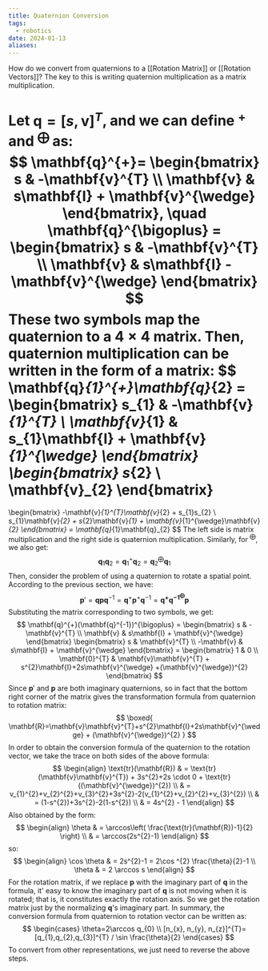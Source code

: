 ```yaml
---
title: Quaternion Conversion
tags:
  - robotics
date: 2024-01-13
aliases:
---
```

How do we convert from quaternions to a [[Rotation Matrix]] or [[Rotation Vectors]]? The key to this is writing quaternion multiplication as a matrix multiplication. 

Let $\mathbf{q} = [s, \mathbf{v}]^{T}$, and we can define $^{+}$ and $^\bigoplus$ as:
$$
\mathbf{q}^{+}= \begin{bmatrix}
s & -\mathbf{v}^{T} \\
\mathbf{v} & s\mathbf{I} + \mathbf{v}^{\wedge}
\end{bmatrix}, 
\quad \mathbf{q}^{\bigoplus} = \begin{bmatrix}
s & -\mathbf{v}^{T} \\
\mathbf{v} & s\mathbf{I} - \mathbf{v}^{\wedge} \end{bmatrix}
$$
These two symbols map the quaternion to a $4\times 4$ matrix. Then, quaternion multiplication can be written in the form of a matrix:
$$
\mathbf{q}_{1}^{+}\mathbf{q}_{2} = \begin{bmatrix}
s_{1} & -\mathbf{v}_{1}^{T} \\
\mathbf{v}_{1}  & s_{1}\mathbf{I} + \mathbf{v}_{1}^{\wedge} 
\end{bmatrix} \begin{bmatrix}
s_{2} \\
\mathbf{v}_{2}
\end{bmatrix}
=
\begin{bmatrix}
-\mathbf{v}_{1}^{T}\mathbf{v}_{2} + s_{1}s_{2} \\
s_{1}\mathbf{v}_{2} + s_{2}\mathbf{v}_{1} + \mathbf{v}_{1}^{\wedge}\mathbf{v}_{2}
\end{bmatrix}
= \mathbf{q}_{1}\mathbf{q}_{2}
$$
The left side is matrix multiplication and the right side is quaternion multiplication. Similarly, for $^{\bigoplus}$, we also get:
$$
\mathbf{q}_{1}\mathbf{q}_{2} = \mathbf{q}_{1}^{+}\mathbf{q}_{2} = \mathbf{q}_{2}^{\bigoplus}\mathbf{q}_{1}
$$
Then, consider the problem of using a quaternion to rotate a spatial point. According to the previous section, we have:
$$
\mathbf{p}' = \mathbf{q}\mathbf{p}\mathbf{q}^{-1} = \mathbf{q}^{+}\mathbf{p}^{+}\mathbf{q}^{-1}
= \mathbf{q^{+}\mathbf{q}^{-1^\bigoplus}\mathbf{p}}
$$
Substituting the matrix corresponding to two symbols, we get:
$$
\mathbf{q}^{+}(\mathbf{q}^{-1})^{\bigoplus} = \begin{bmatrix}
s & -\mathbf{v}^{T} \\
\mathbf{v} & s\mathbf{I} + \mathbf{v}^{\wedge}
\end{bmatrix} \begin{bmatrix}
s & \mathbf{v}^{T} \\
-\mathbf{v} & s\mathbf{I} + \mathbf{v}^{\wedge} \end{bmatrix}
= \begin{bmatrix}
1 & 0 \\
\mathbf{0}^{T} & \mathbf{v}\mathbf{v}^{T} + s^{2}\mathbf{I}+2s\mathbf{v}^{\wedge} +(\mathbf{v}^{\wedge})^{2} 
\end{bmatrix}
$$
Since $\mathbf{p}'$ and $\mathbf{p}$ are both imaginary quaternions, so in fact that the bottom right corner of the matrix gives the transformation formula from quaternion to rotation matrix:
$$
\boxed{
\mathbf{R}=\mathbf{v}\mathbf{v}^{T}+s^{2}\mathbf{I}+2s\mathbf{v}^{\wedge} + (\mathbf{v}^{\wedge})^{2}
}
$$
In order to obtain the conversion formula of the quaternion to the rotation vector, we take the trace on both sides of the above formula:
$$
\begin{align}
\text{tr}(\mathbf{R})  & = \text{tr}(\mathbf{v}\mathbf{v}^{T}) + 3s^{2}+2s \cdot 0 + \text{tr}((\mathbf{v}^{\wedge})^{2}) \\
	 & = v_{1}^{2}+v_{2}^{2}+v_{3}^{2}+3s^{2}-2(v_{1}^{2}+v_{2}^{2}+v_{3}^{2}) \\
	 & = (1-s^{2})+3s^{2}-2(1-s^{2}) \\
	 & = 4s^{2} - 1
\end{align}
$$
Also obtained by the form:
$$
\begin{align}
\theta  & = \arccos\left( \frac{\text{tr}(\mathbf{R})-1}{2} \right) \\
	 & = \arccos(2s^{2}-1)
\end{align}
$$
so:
$$
\begin{align}
\cos \theta  & = 2s^{2}-1 = 2\cos ^{2} \frac{\theta}{2}-1 \\
	\theta & = 2 \arccos s
\end{align}
$$
For the rotation matrix, if we replace $\mathbf{p}$ with the imaginary part of $\mathbf{q}$ in the formula, it' easy to know the imaginary part of $\mathbf{q}$ is not moving when it is rotated; that is, it constitutes exactly the rotation axis. So we get the rotation matrix just by the normalizing $\mathbf{q}$'s imaginary part. In summary, the conversion formula from quaternion to rotation vector can be written as:
$$
\begin{cases}
\theta=2\arccos q_{0} \\
[n_{x}, n_{y}, n_{z}]^{T}=[q_{1},q_{2},q_{3}]^{T} / \sin \frac{\theta}{2}
\end{cases}
$$
To convert from other representations, we just need to reverse the above steps.